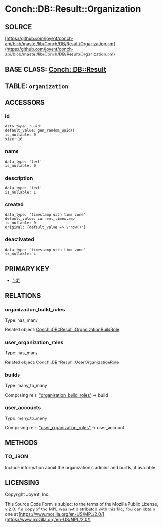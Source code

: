 # Conch::DB::Result::Organization

## SOURCE

[https://github.com/joyent/conch-api/blob/master/lib/Conch/DB/Result/Organization.pm](https://github.com/joyent/conch-api/blob/master/lib/Conch/DB/Result/Organization.pm)

## BASE CLASS: [Conch::DB::Result](../modules/Conch%3A%3ADB%3A%3AResult)

## TABLE: `organization`

## ACCESSORS

### id

```
data_type: 'uuid'
default_value: gen_random_uuid()
is_nullable: 0
size: 16
```

### name

```
data_type: 'text'
is_nullable: 0
```

### description

```
data_type: 'text'
is_nullable: 1
```

### created

```
data_type: 'timestamp with time zone'
default_value: current_timestamp
is_nullable: 0
original: {default_value => \"now()"}
```

### deactivated

```
data_type: 'timestamp with time zone'
is_nullable: 1
```

## PRIMARY KEY

- ["id"](#id)

## RELATIONS

### organization\_build\_roles

Type: has\_many

Related object: [Conch::DB::Result::OrganizationBuildRole](../modules/Conch%3A%3ADB%3A%3AResult%3A%3AOrganizationBuildRole)

### user\_organization\_roles

Type: has\_many

Related object: [Conch::DB::Result::UserOrganizationRole](../modules/Conch%3A%3ADB%3A%3AResult%3A%3AUserOrganizationRole)

### builds

Type: many\_to\_many

Composing rels: ["organization\_build\_roles"](#organization_build_roles) -> build

### user\_accounts

Type: many\_to\_many

Composing rels: ["user\_organization\_roles"](#user_organization_roles) -> user\_account

## METHODS

### TO\_JSON

Include information about the organization's admins and builds, if available.

## LICENSING

Copyright Joyent, Inc.

This Source Code Form is subject to the terms of the Mozilla Public License,
v.2.0. If a copy of the MPL was not distributed with this file, You can obtain
one at [https://www.mozilla.org/en-US/MPL/2.0/](https://www.mozilla.org/en-US/MPL/2.0/).
